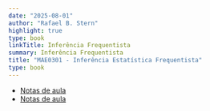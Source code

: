 ```yaml
---
date: "2025-08-01"
author: "Rafael B. Stern"
highlight: true
type: book
linkTitle: Inferência Frequentista
summary: Inferência Frequentista
title: "MAE0301 - Inferência Estatística Frequentista"
type: book
---
```


- [Notas de aula](https://www.overleaf.com/read/ndcxvbjgvkbx#a7baab)
- [Notas de aula](https://www.overleaf.com/read/ndcxvbjgvkbx#a7baab)
